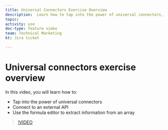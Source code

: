 ```yaml
---
title: Universal Connectors Exercise Overview
description:  Learn how to tap into the power of universal connectors, connect to an external API, and extract information from an array, all in [!DNL Adobe Workfront Fusion].
topic: 
activity: use
doc-type: feature video
team: Technical Marketing
kt: Jira ticket 

---
```

# Universal connectors exercise overview

In this video, you will learn how to:

* Tap into the power of universal connectors
* Connect to an external API 
* Use the formula editor to extract information from an array

>[!VIDEO](https://video.tv.adobe.com/v/335269/?quality=12)
